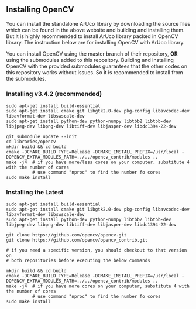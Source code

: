 ## Installing OpenCV

You can install the standalone ArUco library by downloading the source files which can be found in the above website and building and installing them.
But it is highly recommended to install ArUco library packed in OpenCV library.
The instruction below are for installing OpenCV with ArUco library.

You can install OpenCV using the master branch of their repository, **OR** using the submodules added to this repository.
Building and installing OpenCV with the provided submodules guarantees that the other codes on this repository works without issues.
So it is recommended to install from the submodules.


### Installing v3.4.2 (recommended)
```
sudo apt-get install build-essential
sudo apt-get install cmake git libgtk2.0-dev pkg-config libavcodec-dev libavformat-dev libswscale-dev
sudo apt-get install python-dev python-numpy libtbb2 libtbb-dev libjpeg-dev libpng-dev libtiff-dev libjasper-dev libdc1394-22-dev

git submodule update --init
cd libraries/opencv
mkdir build && cd build
cmake -DCMAKE_BUILD_TYPE=Release -DCMAKE_INSTALL_PREFIX=/usr/local -DOPENCV_EXTRA_MODULES_PATH=../../opencv_contrib/modules ..
make -j4  # if you have more/less cores on your computer, substitute 4 with the number of cores
          # use command "nproc" to find the number fo cores
sudo make install
```


### Installing the Latest
```
sudo apt-get install build-essential
sudo apt-get install cmake git libgtk2.0-dev pkg-config libavcodec-dev libavformat-dev libswscale-dev
sudo apt-get install python-dev python-numpy libtbb2 libtbb-dev libjpeg-dev libpng-dev libtiff-dev libjasper-dev libdc1394-22-dev

git clone https://github.com/opencv/opencv.git
git clone https://github.com/opencv/opencv_contrib.git

# if you need a specific version, you should checkout to that version on 
# both repositories before executing the below commands

mkdir build && cd build
cmake -DCMAKE_BUILD_TYPE=Release -DCMAKE_INSTALL_PREFIX=/usr/local -DOPENCV_EXTRA_MODULES_PATH=../../opencv_contrib/modules ..
make -j4  # if you have more cores on your computer, substitute 4 with the number of cores
          # use command "nproc" to find the number fo cores
sudo make install
```
